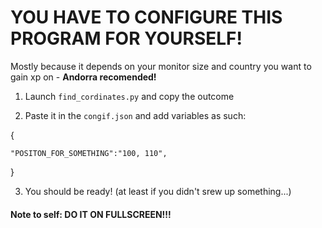 # YOU HAVE TO CONFIGURE THIS PROGRAM FOR YOURSELF!
Mostly because it depends on your monitor size and country you want to gain xp on - **Andorra recomended!**

1. Launch `find_cordinates.py` and copy the outcome

2. Paste it in the `congif.json` and add variables as such:

{

    "POSITON_FOR_SOMETHING":"100, 110",

}

3. You should be ready! (at least if you didn't srew up something...)

#### Note to self: **DO IT ON FULLSCREEN!!!**
